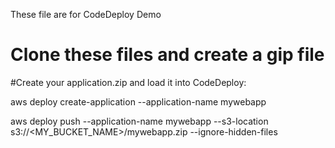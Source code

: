 These file are for CodeDeploy Demo
# Clone these files and create a gip file
#Create your application.zip and load it into CodeDeploy:

aws deploy create-application --application-name mywebapp

aws deploy push --application-name mywebapp --s3-location s3://<MY_BUCKET_NAME>/mywebapp.zip --ignore-hidden-files
 
